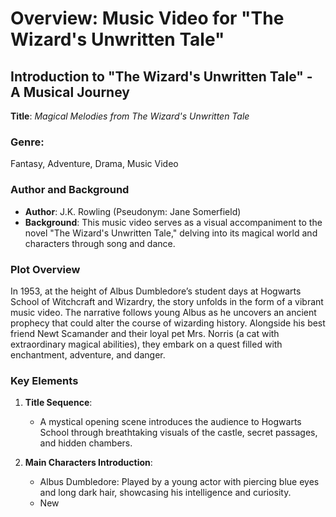 # Overview: Music Video for "The Wizard's Unwritten Tale"

## Introduction to "The Wizard's Unwritten Tale" - A Musical Journey

**Title**: *Magical Melodies from The Wizard's Unwritten Tale*

### Genre:
Fantasy, Adventure, Drama, Music Video

### Author and Background
- **Author**: J.K. Rowling (Pseudonym: Jane Somerfield)
- **Background**: This music video serves as a visual accompaniment to the novel "The Wizard's Unwritten Tale," delving into its magical world and characters through song and dance.

### Plot Overview

In 1953, at the height of Albus Dumbledore’s student days at Hogwarts School of Witchcraft and Wizardry, the story unfolds in the form of a vibrant music video. The narrative follows young Albus as he uncovers an ancient prophecy that could alter the course of wizarding history. Alongside his best friend Newt Scamander and their loyal pet Mrs. Norris (a cat with extraordinary magical abilities), they embark on a quest filled with enchantment, adventure, and danger.

### Key Elements

1. **Title Sequence**:
   - A mystical opening scene introduces the audience to Hogwarts School through breathtaking visuals of the castle, secret passages, and hidden chambers.
   
2. **Main Characters Introduction**:
   - Albus Dumbledore: Played by a young actor with piercing blue eyes and long dark hair, showcasing his intelligence and curiosity.
   - New